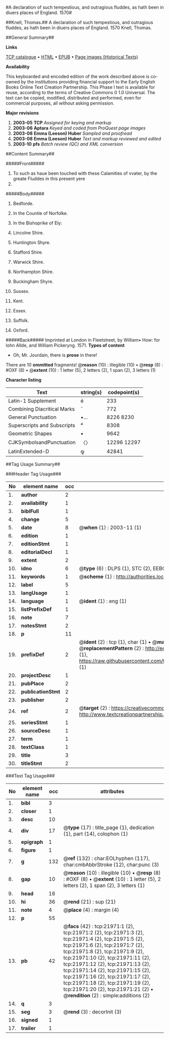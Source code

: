 #A declaration of such tempestious, and outragious fluddes, as hath been in diuers places of England. 1570#

##Knell, Thomas.##
A declaration of such tempestious, and outragious fluddes, as hath been in diuers places of England. 1570
Knell, Thomas.

##General Summary##

**Links**

[TCP catalogue](http://www.ota.ox.ac.uk/tcp/)  • 
[HTML](http://tei.it.ox.ac.uk/tcp/Texts-HTML/free/A04/A04893.html)  • 
[EPUB](http://tei.it.ox.ac.uk/tcp/Texts-EPUB/free/A04/A04893.epub) • 
[Page images (Historical Texts)](https://data.historicaltexts.jisc.ac.uk/view?pubId=eebo-99856422e&pageId=eebo-99856422e-21971-1)

**Availability**

This keyboarded and encoded edition of the
	       work described above is co-owned by the institutions
	       providing financial support to the Early English Books
	       Online Text Creation Partnership. This Phase I text is
	       available for reuse, according to the terms of Creative
	       Commons 0 1.0 Universal. The text can be copied,
	       modified, distributed and performed, even for
	       commercial purposes, all without asking permission.

**Major revisions**

1. __2003-05__ __TCP__ *Assigned for keying and markup*
1. __2003-06__ __Aptara__ *Keyed and coded from ProQuest page images*
1. __2003-08__ __Emma (Leeson) Huber__ *Sampled and proofread*
1. __2003-08__ __Emma (Leeson) Huber__ *Text and markup reviewed and edited*
1. __2003-10__ __pfs__ *Batch review (QC) and XML conversion*

##Content Summary##

#####Front#####

1. To such as haue been touched
with these Calamities of
vvater, by the greate Fluddes
in this present yere
1570.

#####Body#####

1. Bedforde.

1. In the Countie of
Norfolke.

1. In the Bishoprike of Ely:

1. Lincolne Shire.

1. Huntington Shyre.

1. Stafford Shire.

1. Warwick Shire.

1. Northampton Shire.

1. Buckingham Shyre.

1. Sussex.

1. Kent.

1. Essex.

1. Suffolk.

1. Oxford.

#####Back#####
Imprinted at London
in Fleetstreet, by William▪
How: for Iohn Allde, and
William Pickeryng.
1571.
**Types of content**

  * Oh, Mr. Jourdain, there is **prose** in there!

There are 10 **ommitted** fragments! 
 @__reason__ (10) : illegible (10)  •  @__resp__ (8) : #OXF (8)  •  @__extent__ (10) : 1 letter (5), 2 letters (2), 1 span (2), 3 letters (1)

**Character listing**


|Text|string(s)|codepoint(s)|
|---|---|---|
|Latin-1 Supplement|é|233|
|Combining             Diacritical Marks|̄|772|
|General Punctuation|•…|8226 8230|
|Superscripts             and Subscripts|⁴|8308|
|Geometric Shapes|▪|9642|
|CJKSymbolsandPunctuation|〈〉|12296 12297|
|LatinExtended-D|ꝙ|42841|

##Tag Usage Summary##

###Header Tag Usage###

|No|element name|occ|attributes|
|---|---|---|---|
|1.|__author__|2||
|2.|__availability__|1||
|3.|__biblFull__|1||
|4.|__change__|5||
|5.|__date__|8| @__when__ (1) : 2003-11 (1)|
|6.|__edition__|1||
|7.|__editionStmt__|1||
|8.|__editorialDecl__|1||
|9.|__extent__|2||
|10.|__idno__|6| @__type__ (6) : DLPS (1), STC (2), EEBO-CITATION (1), PROQUEST (1), VID (1)|
|11.|__keywords__|1| @__scheme__ (1) : http://authorities.loc.gov/ (1)|
|12.|__label__|5||
|13.|__langUsage__|1||
|14.|__language__|1| @__ident__ (1) : eng (1)|
|15.|__listPrefixDef__|1||
|16.|__note__|7||
|17.|__notesStmt__|2||
|18.|__p__|11||
|19.|__prefixDef__|2| @__ident__ (2) : tcp (1), char (1)  •  @__matchPattern__ (2) : ([0-9\-]+):([0-9IVX]+) (1), (.+) (1)  •  @__replacementPattern__ (2) : http://eebo.chadwyck.com/downloadtiff?vid=$1&page=$2 (1), https://raw.githubusercontent.com/textcreationpartnership/Texts/master/tcpchars.xml#$1 (1)|
|20.|__projectDesc__|1||
|21.|__pubPlace__|2||
|22.|__publicationStmt__|2||
|23.|__publisher__|2||
|24.|__ref__|2| @__target__ (2) : https://creativecommons.org/publicdomain/zero/1.0/ (1), http://www.textcreationpartnership.org/docs/. (1)|
|25.|__seriesStmt__|1||
|26.|__sourceDesc__|1||
|27.|__term__|1||
|28.|__textClass__|1||
|29.|__title__|3||
|30.|__titleStmt__|2||


###Text Tag Usage###

|No|element name|occ|attributes|
|---|---|---|---|
|1.|__bibl__|3||
|2.|__closer__|1||
|3.|__desc__|10||
|4.|__div__|17| @__type__ (17) : title_page (1), dedication (1), part (14), colophon (1)|
|5.|__epigraph__|1||
|6.|__figure__|1||
|7.|__g__|132| @__ref__ (132) : char:EOLhyphen (117), char:cmbAbbrStroke (12), char:punc (3)|
|8.|__gap__|10| @__reason__ (10) : illegible (10)  •  @__resp__ (8) : #OXF (8)  •  @__extent__ (10) : 1 letter (5), 2 letters (2), 1 span (2), 3 letters (1)|
|9.|__head__|16||
|10.|__hi__|36| @__rend__ (21) : sup (21)|
|11.|__note__|4| @__place__ (4) : margin (4)|
|12.|__p__|55||
|13.|__pb__|42| @__facs__ (42) : tcp:21971:1 (2), tcp:21971:2 (2), tcp:21971:3 (2), tcp:21971:4 (2), tcp:21971:5 (2), tcp:21971:6 (2), tcp:21971:7 (2), tcp:21971:8 (2), tcp:21971:9 (2), tcp:21971:10 (2), tcp:21971:11 (2), tcp:21971:12 (2), tcp:21971:13 (2), tcp:21971:14 (2), tcp:21971:15 (2), tcp:21971:16 (2), tcp:21971:17 (2), tcp:21971:18 (2), tcp:21971:19 (2), tcp:21971:20 (2), tcp:21971:21 (2)  •  @__rendition__ (2) : simple:additions (2)|
|14.|__q__|3||
|15.|__seg__|3| @__rend__ (3) : decorInit (3)|
|16.|__signed__|1||
|17.|__trailer__|1||
